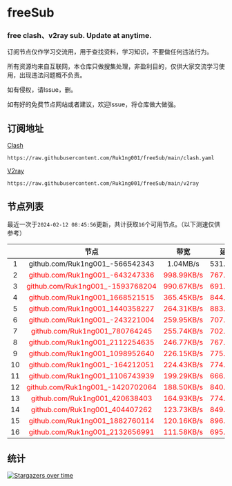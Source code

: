 # freeSub
### free clash、v2ray sub. Update at anytime.

订阅节点仅作学习交流用，用于查找资料，学习知识，不要做任何违法行为。

所有资源均来自互联网，本仓库只做搜集处理，非盈利目的，仅供大家交流学习使用，出现违法问题概不负责。

如有侵权，请Issue，删。

如有好的免费节点网站或者建议，欢迎Issue，将仓库做大做强。

## 订阅地址
[Clash](https://raw.githubusercontent.com/Ruk1ng001/freeSub/main/clash.yaml)
```
https://raw.githubusercontent.com/Ruk1ng001/freeSub/main/clash.yaml
```
[V2ray](https://raw.githubusercontent.com/Ruk1ng001/freeSub/main/v2ray)
```
https://raw.githubusercontent.com/Ruk1ng001/freeSub/main/v2ray
```

## 节点列表

最近一次于`2024-02-12 08:45:56`更新，共计获取`16`个可用节点。（以下测速仅供参考）

|  | 节点 | 带宽 | 延迟 |
|:-:|:--:|:--:|:--:|
 | 1 | github.com/Ruk1ng001_-566542343 | 1.04MB/s | 531.00ms |
 | 2 | <font color=red>github.com/Ruk1ng001_-643247336</font> | <font color=red>998.99KB/s</font> | <font color=red>767.00ms</font> |
 | 3 | <font color=red>github.com/Ruk1ng001_-1593768204</font> | <font color=red>990.67KB/s</font> | <font color=red>691.00ms</font> |
 | 4 | <font color=red>github.com/Ruk1ng001_1668521515</font> | <font color=red>365.45KB/s</font> | <font color=red>844.00ms</font> |
 | 5 | <font color=red>github.com/Ruk1ng001_1440358227</font> | <font color=red>264.31KB/s</font> | <font color=red>883.00ms</font> |
 | 6 | <font color=red>github.com/Ruk1ng001_-243221004</font> | <font color=red>259.95KB/s</font> | <font color=red>707.00ms</font> |
 | 7 | <font color=red>github.com/Ruk1ng001_780764245</font> | <font color=red>255.74KB/s</font> | <font color=red>702.00ms</font> |
 | 8 | <font color=red>github.com/Ruk1ng001_2112254635</font> | <font color=red>246.77KB/s</font> | <font color=red>767.00ms</font> |
 | 9 | <font color=red>github.com/Ruk1ng001_1098952640</font> | <font color=red>226.15KB/s</font> | <font color=red>775.00ms</font> |
 | 10 | <font color=red>github.com/Ruk1ng001_-164212051</font> | <font color=red>224.43KB/s</font> | <font color=red>774.00ms</font> |
 | 11 | <font color=red>github.com/Ruk1ng001_1106743939</font> | <font color=red>199.29KB/s</font> | <font color=red>666.00ms</font> |
 | 12 | <font color=red>github.com/Ruk1ng001_-1420702064</font> | <font color=red>188.50KB/s</font> | <font color=red>840.00ms</font> |
 | 13 | <font color=red>github.com/Ruk1ng001_420638403</font> | <font color=red>164.93KB/s</font> | <font color=red>774.00ms</font> |
 | 14 | <font color=red>github.com/Ruk1ng001_404407262</font> | <font color=red>123.73KB/s</font> | <font color=red>849.00ms</font> |
 | 15 | <font color=red>github.com/Ruk1ng001_1882760114</font> | <font color=red>120.16KB/s</font> | <font color=red>896.00ms</font> |
 | 16 | <font color=red>github.com/Ruk1ng001_2132656991</font> | <font color=red>111.58KB/s</font> | <font color=red>695.00ms</font> |


## 统计

[![Stargazers over time](https://starchart.cc/Ruk1ng001/freeSub.svg)](https://starchart.cc/Ruk1ng001/freeSub)